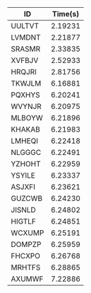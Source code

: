 |ID|Time(s)|
|-|-|
|UULTVT|2.19231|
|LVMDNT|2.21877|
|SRASMR|2.33835|
|XVFBJV|2.52933|
|HRQJRI|2.81756|
|TKWJLM|6.16881|
|PQXHYS|6.20241|
|WVYNJR|6.20975|
|MLBOYW|6.21896|
|KHAKAB|6.21983|
|LMHEQI|6.22418|
|NLGGGC|6.22491|
|YZHOHT|6.22959|
|YSYILE|6.23337|
|ASJXFI|6.23621|
|GUZCWB|6.24230|
|JISNLD|6.24802|
|HIGTLF|6.24851|
|WCXUMP|6.25191|
|DOMPZP|6.25959|
|FHCXPO|6.26768|
|MRHTFS|6.28865|
|AXUMWF|7.22886|
